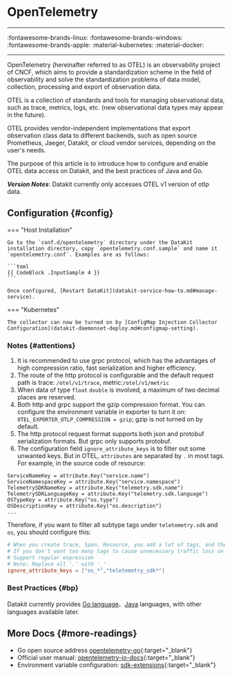 
# OpenTelemetry
---

:fontawesome-brands-linux: :fontawesome-brands-windows: :fontawesome-brands-apple: :material-kubernetes: :material-docker:

---

OpenTelemetry (hereinafter referred to as OTEL) is an observability project of CNCF, which aims to provide a standardization scheme in the field of observability and solve the standardization problems of data model, collection, processing and export of observation data.

OTEL is a collection of standards and tools for managing observational data, such as trace, metrics, logs, etc. (new observational data types may appear in the future).

OTEL provides vendor-independent implementations that export observation class data to different backends, such as open source Prometheus, Jaeger, Datakit, or cloud vendor services, depending on the user's needs.

The purpose of this article is to introduce how to configure and enable OTEL data access on Datakit, and the best practices of Java and Go.

***Version Notes***: Datakit currently only accesses OTEL v1 version of otlp data.

<!-- markdownlint-disable MD046 -->
## Configuration {#config}

=== "Host Installation"

    Go to the `conf.d/opentelemetry` directory under the DataKit installation directory, copy `opentelemetry.conf.sample` and name it `opentelemetry.conf`. Examples are as follows:

    ```toml
    {{ CodeBlock .InputSample 4 }}
    ```

    Once configured, [Restart DataKit](datakit-service-how-to.md#manage-service).

=== "Kubernetes"

    The collector can now be turned on by [ConfigMap Injection Collector Configuration](datakit-daemonset-deploy.md#configmap-setting).
<!-- markdownlint-enable -->

### Notes {#attentions}

1. It is recommended to use grpc protocol, which has the advantages of high compression ratio, fast serialization and higher efficiency.
2. The route of the http protocol is configurable and the default request path is trace: `/otel/v1/trace`, metric:`/otel/v1/metric`
3. When data of type `float` `double` is involved, a maximum of two decimal places are reserved.
4. Both http and grpc support the gzip compression format. You can configure the environment variable in exporter to turn it on: `OTEL_EXPORTER_OTLP_COMPRESSION = gzip`; gzip is not turned on by default.
5. The http protocol request format supports both json and protobuf serialization formats. But grpc only supports protobuf.
6. The configuration field `ignore_attribute_keys` is to filter out some unwanted keys. But in OTEL, `attributes` are separated by `.` in most tags. For example, in the source code of resource:

```golang
ServiceNameKey = attribute.Key("service.name")
ServiceNamespaceKey = attribute.Key("service.namespace")
TelemetrySDKNameKey = attribute.Key("telemetry.sdk.name")
TelemetrySDKLanguageKey = attribute.Key("telemetry.sdk.language")
OSTypeKey = attribute.Key("os.type")
OSDescriptionKey = attribute.Key("os.description")
...
```

Therefore, if you want to filter all subtype tags under `teletemetry.sdk` and `os`, you should configure this:

``` toml
# When you create trace, Span, Resource, you add a lot of tags, and these tags will eventually appear in the Span
# If you don't want too many tags to cause unnecessary traffic loss on the network, you can choose to ignore these tags
# Support regular expression
# Note: Replace all '.' with '_'
ignore_attribute_keys = ["os_*","teletemetry_sdk*"]
```

### Best Practices {#bp}

Datakit currently provides [Go language](opentelemetry-go.md)、[Java](opentelemetry-java.md) languages, with other languages available later.

## More Docs {#more-readings}
- Go open source address [opentelemetry-go](https://github.com/open-telemetry/opentelemetry-go){:target="_blank"}
- Official user manual: [opentelemetry-io-docs](https://opentelemetry.io/docs/){:target="_blank"}
- Environment variable configuration: [sdk-extensions](https://github.com/open-telemetry/opentelemetry-java/blob/main/sdk-extensions/autoconfigure/README.md#otlp-exporter-both-span-and-metric-exporters){:target="_blank"}

